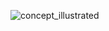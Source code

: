 
![concept_illustrated](https://github.com/user-attachments/assets/773b14cc-df3c-42ae-bd34-b3381f6a2408)
